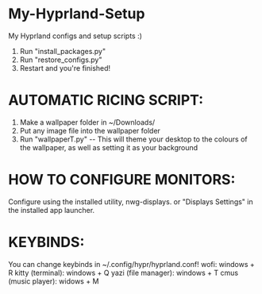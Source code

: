 # My-Hyprland-Setup
My Hyprland configs and setup scripts :)

1. Run "install_packages.py"
2. Run "restore_configs.py"
3. Restart and you're finished!

# AUTOMATIC RICING SCRIPT:
1. Make a wallpaper folder in ~/Downloads/
2. Put any image file into the wallpaper folder
3. Run "wallpaperT.py" -- This will theme your desktop to the colours of the wallpaper, as well as setting it as your background

# HOW TO CONFIGURE MONITORS:
Configure using the installed utility, nwg-displays. or "Displays Settings" in the installed app launcher.

# KEYBINDS:
You can change keybinds in ~/.config/hypr/hyprland.conf!
wofi:
  windows + R
kitty (terminal):
  windows + Q
yazi (file manager):
  windows + T
cmus (music player):
  widows + M

